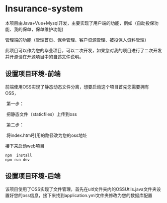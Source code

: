 # Insurance-system

​	本项目由Java+Vue+Mysql开发，主要实现了用户端的功能，例如（自助投保功能、我的保单，保单维护功能)

管理端的功能（管理首页、保单管理、客户资源管理、被投保人资料管理）

​	此项目可以作为您的毕业项目，可以二次开发，如果您对我的项目进行了二次开发并开源请在开源项目中的自述文件说明。

## 设置项目环境-前端

​	前端使用OSS实现了静态动态文件分离，想要启动这个项目首先您需要拥有OSS，

​	第一步：

​		把静态文件（staticfiles）上传到oss

​	第二步：

​		将index.html引用的路径改为您的oss地址



接下来启动web项目

~~~vue
npm  install
npm run dev
~~~

## 设置项目环境-后端

​	该项目使用了OSS实现了文件管理，首先在uitl文件夹内的OSSUtils.java文件夹设置好您的oss信息，接下来找到application.yml文件夹修改为您的数据库配置